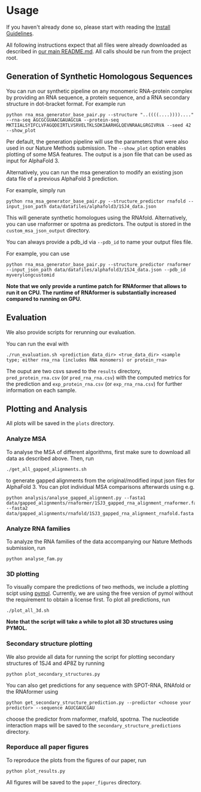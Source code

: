 # Usage

If you haven't already done so, please start with reading the [Install Guidelines](/docs/INSTALL.md).

All following instructions expect that all files were already downloaded as described in [our main README.md](/README.md).
All calls should be run from the project root.

## Generation of Synthetic Homologous Sequences

You can run our synthetic pipeline on any monomeric RNA-protein complex by providing an RNA sequence, a protein sequence, and a RNA secondary structure in dot-bracket format.
For example run
```
python rna_msa_generator_base_pair.py --structure "..((((....))))...." --rna-seq AGCGCGUAACGAUAGCUA --protein-seq MKTIIALSYIFCLVFAGQDEIRTLVSRVELTKLSDKIAARHGLQEVNRAALGRGIVRVA --seed 42 --show_plot
```
Per default, the generation pipeline will use the parameters that were also used in our Nature Methods submission.
The ```--show_plot``` option enables plotting of some MSA features.
The output is a json file that can be used as input for AlphaFold 3.

Alternatively, you can run the msa generation to modify an existing json data file of a previous AlphaFold 3 prediction.

For example, simply run
```
python rna_msa_generator_base_pair.py --structure_predictor rnafold --input_json_path data/datafiles/alphafold3/1SJ4_data.json
```
This will generate synthetic homologues using the RNAfold.
Alternatively, you can use rnaformer or spotrna as predictors.
The output is stored in the ```custom_msa_json_output``` directory. 

You can always provide a pdb_id via ```--pdb_id``` to name your output files file.

For example, you can use
```
python rna_msa_generator_base_pair.py --structure_predictor rnaformer --input_json_path data/datafiles/alphafold3/1SJ4_data.json --pdb_id myverylongcustomid
```

**Note that we only provide a runtime patch for RNAformer that allows to run it on CPU. The runtime of RNAformer is substantially increased compared to running on GPU.**

## Evaluation
We also provide scripts for rerunning our evaluation. 

You can run the eval with 
```
./run_evaluation.sh <prediction_data_dir> <true_data_dir> <sample type; either rna_rna (includes RNA monomers) or protein_rna>
```
The ouput are two csvs saved to the ```results``` directory, ```pred_protein_rna.csv``` (or ```pred_rna_rna.csv```) with the computed metrics for the prediction and ```exp_protein_rna.csv``` (or ```exp_rna_rna.csv```) for further information on each sample.

## Plotting and Analysis
All plots will be saved in the ```plots``` directory.

### Analyze MSA
To analyse the MSA of different algorithms, first make sure to download all data as described above.
Then, run
```
./get_all_gapped_alignments.sh
```
to generate gapped alignments from the original/modified input json files for AlphaFold 3.
You can plot individual MSA comparisons afterwards using e.g.

```
python analysis/analyse_gapped_alignment.py --fasta1 data/gapped_alignments/rnaformer/1SJ3_gapped_rna_alignment_rnaformer.fasta --fasta2 data/gapped_alignments/rnafold/1SJ3_gapped_rna_alignment_rnafold.fasta
```

### Analyze RNA families
To analyze the RNA families of the data accompanying our Nature Methods submission, run
```
python analyse_fam.py
```

### 3D plotting
To visually compare the predictions of two methods, we include a plotting scipt using [pymol](https://www.pymol.org/).
Currently, we are using the free version of pymol without the requirement to obtain a license first.
To plot all predictions, run
```
./plot_all_3d.sh
```
**Note that the script will take a while to plot all 3D structures using PYMOL.**

### Secondary structure plotting
We also provide all data for running the script for plotting secondary structures of 1SJ4 and 4P8Z by running
```
python plot_secondary_structures.py
```

You can also get predictions for any sequence with SPOT-RNA, RNAfold or the RNAformer using
```
python get_secondary_structure_prediction.py --predictor <choose your predictor> --sequence AGUCGAUCGAU
```
choose the predictor from rnaformer, rnafold, spotrna.
The nucleotide interaction maps will be saved to the ```secondary_structure_predictions``` directory.

### Reporduce all paper figures
To reproduce the plots from the figures of our paper, run
```
python plot_results.py
```
All figures will be saved to the ```paper_figures``` directory.
